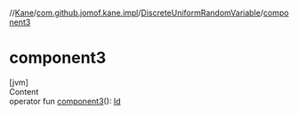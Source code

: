 //[Kane](../../index.md)/[com.github.jomof.kane.impl](../index.md)/[DiscreteUniformRandomVariable](index.md)/[component3](component3.md)



# component3  
[jvm]  
Content  
operator fun [component3](component3.md)(): [Id](../index.md#%5Bcom.github.jomof.kane.impl%2FId%2F%2F%2FPointingToDeclaration%2F%5D%2FClasslikes%2F-458304138)  



